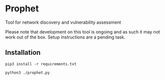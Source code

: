 # Prophet
Tool for network discovery and vulnerability assessment

Please note that development on this tool is ongoing and as such it may not work out of the box. Setup instructions are a pending task.

## Installation
`pip3 install -r requirements.txt`

`python3 ./prophet.py`

